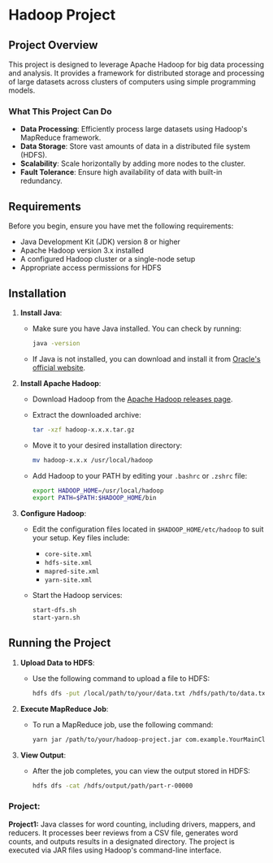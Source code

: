 # Hadoop Project

## Project Overview

This project is designed to leverage Apache Hadoop for big data processing and analysis. It provides a framework for distributed storage and processing of large datasets across clusters of computers using simple programming models.

### What This Project Can Do

- **Data Processing**: Efficiently process large datasets using Hadoop's MapReduce framework.
- **Data Storage**: Store vast amounts of data in a distributed file system (HDFS).
- **Scalability**: Scale horizontally by adding more nodes to the cluster.
- **Fault Tolerance**: Ensure high availability of data with built-in redundancy.

## Requirements

Before you begin, ensure you have met the following requirements:

- Java Development Kit (JDK) version 8 or higher
- Apache Hadoop version 3.x installed
- A configured Hadoop cluster or a single-node setup
- Appropriate access permissions for HDFS

## Installation

1. **Install Java**:
   - Make sure you have Java installed. You can check by running:
     ```bash
     java -version
     ```

   - If Java is not installed, you can download and install it from [Oracle's official website](https://www.oracle.com/java/technologies/javase-jdk11-downloads.html).

2. **Install Apache Hadoop**:
   - Download Hadoop from the [Apache Hadoop releases page](https://hadoop.apache.org/releases.html).

   - Extract the downloaded archive:
     ```bash
     tar -xzf hadoop-x.x.x.tar.gz
     ```

   - Move it to your desired installation directory:
     ```bash
     mv hadoop-x.x.x /usr/local/hadoop
     ```

   - Add Hadoop to your PATH by editing your `.bashrc` or `.zshrc` file:
     ```bash
     export HADOOP_HOME=/usr/local/hadoop
     export PATH=$PATH:$HADOOP_HOME/bin
     ```

3. **Configure Hadoop**:
   - Edit the configuration files located in `$HADOOP_HOME/etc/hadoop` to suit your setup. Key files include:
     - `core-site.xml`
     - `hdfs-site.xml`
     - `mapred-site.xml`
     - `yarn-site.xml`

   - Start the Hadoop services:
     ```bash
     start-dfs.sh
     start-yarn.sh
     ```

## Running the Project

1. **Upload Data to HDFS**:
   - Use the following command to upload a file to HDFS:
     ```bash
     hdfs dfs -put /local/path/to/your/data.txt /hdfs/path/to/data.txt
     ```

2. **Execute MapReduce Job**:
   - To run a MapReduce job, use the following command:
     ```bash
     yarn jar /path/to/your/hadoop-project.jar com.example.YourMainClass /hdfs/path/to/data.txt /hdfs/output/path
     ```

3. **View Output**:
   - After the job completes, you can view the output stored in HDFS:
     ```bash
     hdfs dfs -cat /hdfs/output/path/part-r-00000
     ```
### Project: 

**Project1:**
Java classes for word counting, including drivers, mappers, and reducers. It processes beer reviews from a CSV file, generates word counts, and outputs results in a designated directory. The project is executed via JAR files using Hadoop's command-line interface.
